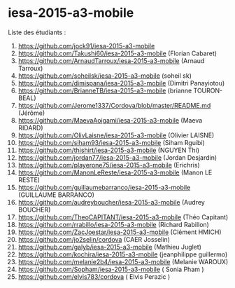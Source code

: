 # iesa-2015-a3-mobile

Liste des étudiants :

1. https://github.com/jock91/iesa-2015-a3-mobile
1. https://github.com/Takushi60/iesa-2015-a3-mobile (Florian Cabaret)
1. https://github.com/ArnaudTarroux/iesa-2015-a3-mobile (Arnaud Tarroux)
1. https://github.com/soheilsk/iesa-2015-a3-mobile (soheil sk)
1. https://github.com/dimispana/iesa-2015-a3-mobile (Dimitri Panayiotou)
1. https://github.com/BrianneTB/iesa-2015-a3-mobile (brianne TOURON-BEAL)
1. https://github.com/Jerome1337/Cordova/blob/master/README.md (Jérôme)
1. https://github.com/MaevaAoigami/iesa-2015-a3-mobile (Maeva RIDARD)
1. https://github.com/OlivLaisne/iesa-2015-a3-mobile (Olivier LAISNE)
1. https://github.com/siham93/iesa-2015-a3-mobile (Siham Rguibi)
1. https://github.com/thishirt/iesa-2015-a3-mobile (NGUYEN Thi)
1. https://github.com/jordan77/iesa-2015-a3-mobile (Jordan Desjardin)
1. https://github.com/playerone75/iesa-2015-a3-mobile (Erichris)
1. https://github.com/ManonLeReste/iesa-2015-a3-mobile (Manon LE RESTE)
1. https://github.com/guillaumebarranco/iesa-2015-a3-mobile (GUILLAUME BARRANCO)
1. https://github.com/audreyboucher/iesa-2015-a3-mobile (Audrey BOUCHER)
1. https://github.com/TheoCAPITANT/iesa-2015-a3-mobile (Théo Capitant)
1. https://github.com/rrabillo/iesa-2015-a3-mobile (Richard Rabillon)
1. https://github.com/ZacJoestar/iesa-2015-a3-mobile (Clément HMICH)
1. https://github.com/jo2selin/cordova (CAER Josselin)
1. https://github.com/galyb/iesa-2015-a3-mobile (Mathieu Juglet)
1. https://github.com/kochira/iesa-2015-a3-mobile (jeanphilippe guillermo)
1. https://github.com/melanie2b4/iesa-2015-a3-mobile (Melanie WAROUX)
1. https://github.com/Sopham/iesa-2015-a3-mobile ( Sonia Pham )
1. https://github.com/elvis783/cordova ( Elvis Perazic )
